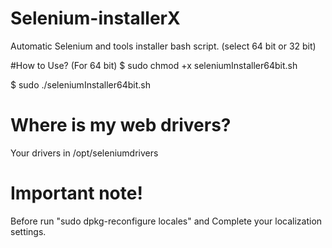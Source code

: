 # Selenium-installerX
Automatic Selenium and tools installer bash script. (select 64 bit or 32 bit)

#How to Use? (For 64 bit)
$ sudo chmod +x seleniumInstaller64bit.sh

$ sudo ./seleniumInstaller64bit.sh

# Where is my web drivers?
Your drivers in /opt/seleniumdrivers

# Important note!
Before run "sudo dpkg-reconfigure locales" and Complete your localization settings.

